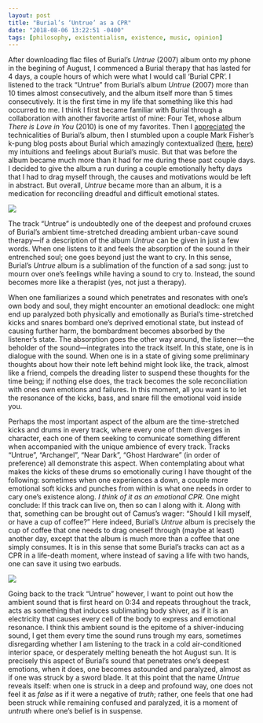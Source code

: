 ```yaml
---
layout: post
title: "Burial’s ‘Untrue’ as a CPR"
date: "2018-08-06 13:22:51 -0400"
tags: [philosophy, existentialism, existence, music, opinion]
---
```


After downloading flac files of Burial’s *Untrue* (2007) album onto my phone in the begining of August, I commenced a Burial therapy that has lasted for 4 days, a couple hours of which were what I would call ‘Burial CPR’. I listened to the track “Untrue” from Burial’s album *Untrue* (2007) more than 10 times almost consecutively, and the album itself more than 5 times consecutively. It is the first time in my life that something like this had occurred to me. I think I first became familiar with Burial through a collaboration with another favorite artist of mine: Four Tet, whose album *There is Love in You* (2010) is one of my favorites. Then I [appreciated](https://youtu.be/Et5B-zfAIIo) the technicalities of Burial’s album, then I stumbled upon a couple Mark Fisher’s k-pung blog posts about Burial which amazingly contextualized ([here](http://k-punk.abstractdynamics.org/archives/009782.html), [here](http://k-punk.abstractdynamics.org/archives/007666.html)) my intuitions and feelings about Burial’s music. But that was before the album became much more than it had for me during these past couple days. I decided to give the album a run during a couple emotionally hefty days that I had to drag myself through, the causes and motivations would be left in abstract. But overall, *Untrue* became more than an album, it is a medication for reconciling dreadful and difficult emotional states.

![](/images/burial-untrue.jpeg)

The track “Untrue” is undoubtedly one of the deepest and profound cruxes of Burial’s ambient time-stretched dreading ambient urban-cave sound therapy—if a description of the album *Untrue* can be given in just a few words. When one listens to it and feels the absorption of the sound in their entrenched soul; one goes beyond just the want to cry. In this sense, Burial’s *Untrue* album is a sublimation of the function of a sad song: just to mourn over one’s feelings while having a sound to cry to. Instead, the sound becomes more like a therapist (yes, not just a therapy).
	
When one familiarizes a sound which penetrates and resonates with one’s own body and soul, they might encounter an emotional deadlock: one might end up paralyzed both physically and emotionally as Burial’s time-stretched kicks and snares bombard one’s deprived emotional state, but instead of causing further harm, the bombardment becomes absorbed by the listener’s state. The absorption goes the other way around, the listener—the beholder of the sound—integrates into the track itself. In this state, one is in dialogue with the sound. When one is in a state of giving some preliminary thoughts about how their note left behind might look like, the track, almost like a friend, compels the dreading lister to suspend these thoughts for the time being; if nothing else does, the track becomes the sole reconciliation with ones own emotions and failures. In this moment, all you want is to let the resonance of the kicks, bass, and snare fill the emotional void inside you.

Perhaps the most important aspect of the album are the time-stretched kicks and drums in every track, where every one of them diverges in character, each one of them seeking to comunicate something different when accompanied with the unique ambience of every track. Tracks “Untrue”, “Archangel”, “Near Dark”, “Ghost Hardware” (in order of preference) all demonstrate this aspect. When contemplating about what makes the kicks of these drums so emotionally curing I have thought of the following: sometimes when one experiences a down, a couple more emotional soft kicks and punches from within is what one needs in order to cary one’s existence along. *I think of it as an emotional CPR*. One might conclude: If this track can live on, then so can I along with it. Along with that, something can be brought out of Camus’s wager: “Should I kill myself, or have a cup of coffee?” Here indeed, Burial’s *Untrue* album is precisely the cup of coffee that one needs to drag oneself through (maybe at least) another day, except that the album is much more than a coffee that one simply consumes. It is in this sense that some Burial’s tracks can act as a CPR in a life-death moment, where instead of saving a life with two hands, one can save it using two earbuds.

![](/images/chest-compression.gif)

Going back to the track “Untrue” however, I want to point out how the ambient sound that is first heard on 0:34 and repeats throughout the track, acts as something that induces sublimating body shiver, as if it is an electricity that causes every cell of the body to express and emotional resonance. I think this ambient sound is the epitome of a shiver-inducing sound, I get them every time the sound runs trough my ears, sometimes disregarding whether I am listening to the track in a cold air-conditioned interior space, or desperately melting beneath the hot August sun. It is precisely this aspect of Burial’s sound that penetrates one’s deepest emotions, when it does, one becomes astounded and paralyzed, almost as if one was struck by a sword blade. It at this point that the name *Untrue* reveals itself: when one is struck in a deep and profound way, one does not feel it as *false* as if it were a negative of *truth*; rather, one feels that one had been struck while remaining confused and paralyzed, it is a moment of *untruth* where one’s belief is in suspense.   

<!--
Overal

It is ironical that the softest and tender tracks of teh album is “In McDonalds”

But “Homeless” is precisely what motivates one to drag onself throughout the day.

-->
